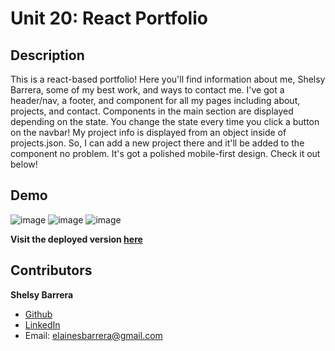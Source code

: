 # Unit 20: React Portfolio

## Description

This is a react-based portfolio! Here you'll find information about me, Shelsy Barrera, some of my best work, and ways to contact me. I've got a header/nav, a footer, and component for all my pages including about, projects, and contact. Components in the main section are displayed depending on the state. You change the state every time you click a button on the navbar! My project info is displayed from an object inside of projects.json. So, I can add a new project there and it'll be added to the component no problem. It's got a polished mobile-first design. Check it out below!

## Demo

![image](https://user-images.githubusercontent.com/70654835/109752021-82840b00-7b94-11eb-9bea-60bde16a85ec.png)
![image](https://user-images.githubusercontent.com/70654835/109752060-8dd73680-7b94-11eb-9599-88e242c0eb8e.png)
![image](https://user-images.githubusercontent.com/70654835/109752077-962f7180-7b94-11eb-9eed-f7da51ee2080.png)

**Visit the deployed version [here](https://shellsea31.github.io/REACT-ive-portfolio/)**

## Contributors

**Shelsy Barrera**

- [Github](https://github.com/Shellsea31)
- [LinkedIn](https://www.linkedin.com/in/shelsy-barrera-4410231b6/)
- Email: elainesbarrera@gmail.com
